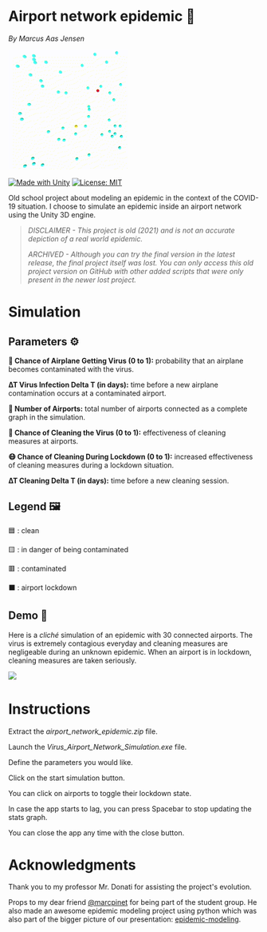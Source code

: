 # Airport network epidemic 🦠
*By Marcus Aas Jensen*

![](./Assets/Demos/title_demo.gif)

[![Made with Unity](https://img.shields.io/badge/Made%20with-Unity-57b9d3.svg?style=flat&logo=unity)](https://unity3d.com)
[![License: MIT](https://img.shields.io/badge/License-MIT-yellow.svg)](https://opensource.org/licenses/MIT)

Old school project about modeling an epidemic in the context of the COVID-19 situation. 
I choose to simulate an epidemic inside an airport network using the Unity 3D engine.

>*DISCLAIMER - This project is old (2021) and is not an accurate depiction of a real world epidemic.*
>
>*ARCHIVED - Although you can try the final version in the latest release, the final project itself was lost.
>You can only access this old project version on GitHub with other added scripts that were only present in the newer lost project.*

# Simulation
## Parameters ⚙️
**🦠 Chance of Airplane Getting Virus (0 to 1):** probability that an airplane becomes contaminated with the virus.

**∆T Virus Infection Delta T (in days):** time before a new airplane contamination occurs at a contaminated airport.

**🛫 Number of Airports:** total number of airports connected as a complete graph in the simulation.

**🧼 Chance of Cleaning the Virus (0 to 1):** effectiveness of cleaning measures at airports.

**😷 Chance of Cleaning During Lockdown (0 to 1):** increased effectiveness of cleaning measures during a lockdown situation.

**∆T Cleaning Delta T (in days):** time before a new cleaning session.

## Legend 🖼️
🟦 : clean

🟨 : in danger of being contaminated

🟥 : contaminated

⬛ : airport lockdown

## Demo 🎥
Here is a *cliché* simulation of an epidemic with 30 connected airports. 
The virus is extremely contagious everyday and cleaning measures are negligeable during an unknown epidemic. When an airport is in lockdown, cleaning measures are taken seriously.

![](./Assets/Demos/airport_network_epidemic.gif)

# Instructions
Extract the *airport_network_epidemic.zip* file.

Launch the *Virus_Airport_Network_Simulation.exe* file.

Define the parameters you would like.

Click on the start simulation button.

You can click on airports to toggle their lockdown state.

In case the app starts to lag, you can press Spacebar to stop updating the stats graph.

You can close the app any time with the close button.

# Acknowledgments

Thank you to my professor Mr. Donati for assisting the project's evolution.

Props to my dear friend [@marcpinet](https://github.com/marcpinet) for being part of the student group.
He also made an awesome epidemic modeling project using python which was also part of the bigger picture of our presentation: [epidemic-modeling](https://github.com/marcpinet/epidemic-modeling).
